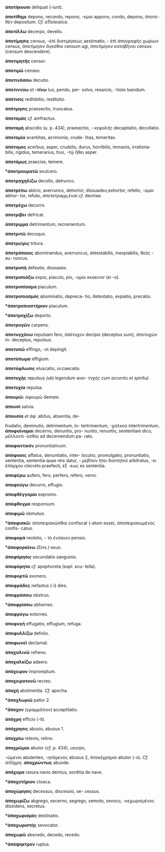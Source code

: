 **ἀποτἡκουσι** deliquat (-iunt).

**ἀποτίθημι** depono, recondo, repono, -εμαι appono, condo, depono,
ἀποτε- θέν depositum. *Cf. aTtoteaiica.*

***άποτίλλω*** decerpo, devello.

**ἀποτίμησις** census, -έπὶ διατιμήσεως aestimatio, - έπὶ ἀπογραφῆς
χωρίων census, ἀποτίμησιν ἄγεσθαι censum agi, ἀποτίμησιν καταβῆναι
census (censum descendere).

**ἀποτιμητής** censor.

**ἀποτιμῶ** censeo.

**ἀποτινάσσω** decutio.

**ἀποτιννύω** *et **-τίνω*** luo, pendo, per- solvo, resarcio, -τῖσαι
luendum.

**ἀπότισις** redhibitio, restitutio.

**ἀπότμησις** praesectio, truncatus.

**ἀποτομάς** *cf.* amfractus.

**ἀποτομή** abscidio (υ. p. 434), praesectio, - κεφαλῆς decapitatio,
decollatio.

**ἀποτομία** acerbitas, acrimonia, crude- litas, temeritas.

**ἀπότομος** acerbus, asper, crudelis, durus, horribilis, immanis,
irrationa- bilis, rigidus, temerarius, trux, -τῷ ἤθει asper.

**ἀποτόμως** praecise, temere.

**\*ἀποτραυματῶ** exulcero.

**ἀποτραχηλίζω** decollo, detrunco.

**ἀποτρέπω** abicio, averrunco, dehortor, dissuadeo,exhortor, refello,
-ομαι abhor- tor, refuto, *άποτετραμμ,έναί cf.* deortae.

**ἀποτρέχω** decurro.

**ἀποτρίβει** defricat.

**ἀπότριμμα** detrimentum, recrementum.

**ἀποτριτῶ** decoquo.

***άπότρι/ιρις*** tritura.

**ἀποτρόπαιος** abominandus, averruncus, detestabilis, inexpiabilis,
θεὸς - au- runcus.

**ἀποτροπή** defautio, dissuasio.

**ἀποτροπιάζω** expio, piaculo, pio, -ομαι exsecror (ei -o).

**ἀποτροπίασμα** piaculum.

**ἀποτροπιασμός** abominatio, depreca- tio, detestatio, expiatio,
precatio.

**\*ἀποτροπιαστήριον** piaculum.

**\*ἀποτροχίζω** deporto.

**ἀποτρυγῶν** carpens.

**ἀποτυγχάνω** repulsam fero, ἀπέτυχον decipio (deceptus sum), ἀποτυχών
in- deceptus, repulsus.

**ἀποτυπῶ** effingo, -οῖ depingit.

**ἀποτύπωμα** effigium.

**ἀποτύφλωσις** eluscatio, occaecatio.

**ἀποτυχἡς** repulsus *(ubi legendum wxo- τνχής cum accentu et
spiritu).*

***άποτυχία*** repulsa.

**ἀπουρῶ:** ἀφουρῶ demeio.

**ἀπουσί** salvia.

**ἀπουσία** *et άφ·* abitus, absentia, de-

frudatio, deminutio, detrimentum, in- tertrimentum, -χαλκοῦ
intertrimentum, **ἀποφαίνομαι** decerno, denuntio, pro- nuntio,
renuntio, sententiam dico, μέλλοντι -εσθαι ad decernendum pa- rato.

**ἀποφαντικόν** pronuntiativum.

**ἀπόφασις** affatus, denuntiatio, inter- locutio, promulgatio,
pronuntiatio, sententia, sententia quae reis datur, *- μεβίτον* ἤτοι
διαιτητοῦ arbitratus, -ει έπάρχου clecreto praefecti, έξ -εως ex
sententia.

**ἀποφέρω** aufero, fero, perfero, refero, verro.

**ἀποφεύγω** decurro, effugio.

**ἀποφθέγγομαι** expromo.

**ἀπόφθεγμα** responsum.

**ἀποφιμῶ** obmutuo.

**\*ἀποφισκῶ:** ἀποπεφισκῶσθαι confiscat (-atum esse), ἀποπεφισκωμένος
confis- catus.

**ἀποφορά** reoletio, - τὸ ένοίκιον pensio.

**\*ἀποφοραίνω** *(Eins.)* exuo.

***άποφόρηόις*** secundatio sanguinis.

**ἀποφόρητα** *cf.* apophoreta *(expl.* scu- tella).

**ἀποφορτῶ** exonero.

**ἀποφράδες** nefastus (-i) dies.

**ἀποφράσσω** obstruo.

**\*ἀποφρίσσω** abhorreo.

**ἀποφρύγω** extorreo.

**ἀποφυγή** effugatio, effugium, refuga.

**ἀποφυλλίζω** defolio.

**ἀποφωνεῖ** declamat.

**ἀποχαλινῶ** refreno.

**ἀποχαλκίζω** adaero.

**ἀπόχειρον** impromptum.

**ἀποχειροτονῶ** recreo.

**ἀποχἡ** abstinentia. *Cf.* apocha.

**\*ἀποχλωριῶ** pallor 2.

**\*ἄποχον** (γραμμάτιον) acceptilatio.

**ἀπόχρη** efficio (-it).

**ἀπόχρησις** abusio, abusus 1.

**ἀποχρίω** relevio, relino.

**ἀποχρῶμαι** abutor *(cf. p.* 434), usurpo,

-ώμενοι abutentes, -ησάμενος abusus 2, ἀποκέχρημαι abutor (-o). *Cf.
άτΐόχρη. **άποχρώντως*** abunde.

**ἀπόχυμα** rasura navis deintus, sorditia de nave.

**\*ἀποχυτἡριον** cloaca.

**ἀποχώρησις** decessus, discessio, se- cessus.

**ἀποχωρίζω** abgrego, secerno, segrego, semoto, sevoco, -κεχωρισμένος
dis­sidens, secretus.

**\*ἀποχωρισμός** destinatio.

**\*ἀποχωριστἡς** sevocator.

**ἀποχωρῶ** abscedo, decedo, recedo.

**\*ἀπόψηκτρον** ruplus.
